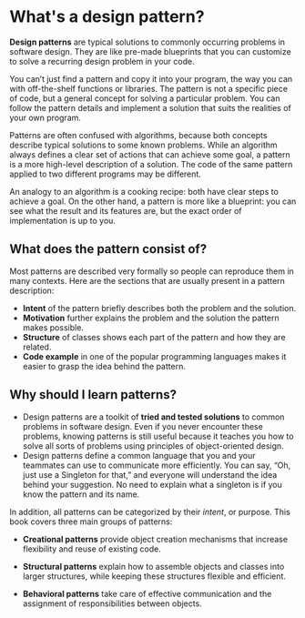# What's a design pattern?
**Design patterns** are typical solutions to commonly occurring problems in software design. They are like pre-made blueprints that you can customize to solve a recurring design problem in your code.
	
You can’t just find a pattern and copy it into your program, the way you can with off-the-shelf functions or libraries. The pattern is not a specific piece of code, but a general concept for solving a particular problem. You can follow the pattern details and implement a solution that suits the realities of your own program.
	
Patterns are often confused with algorithms, because both concepts describe typical solutions to some known problems. While an algorithm always defines a clear set of actions that can achieve some goal, a pattern is a more high-level description of a solution. The code of the same pattern applied to two different programs may be different.
	
An analogy to an algorithm is a cooking recipe: both have clear steps to achieve a goal. On the other hand, a pattern is more like a blueprint: you can see what the result and its features are, but the exact order of implementation is up to you.

## What does the pattern consist of?

Most patterns are described very formally so people can reproduce them in many contexts. Here are the sections that are usually present in a pattern description:

-   **Intent** of the pattern briefly describes both the problem and the solution.
-   **Motivation** further explains the problem and the solution the pattern makes possible.
-   **Structure** of classes shows each part of the pattern and how they are related.
-   **Code example** in one of the popular programming languages makes it easier to grasp the idea behind the pattern.

## Why should I learn patterns?

-   Design patterns are a toolkit of **tried and tested solutions** to common problems in software design. Even if you never encounter these problems, knowing patterns is still useful because it teaches you how to solve all sorts of problems using principles of object-oriented design.
-   Design patterns define a common language that you and your teammates can use to communicate more efficiently. You can say, “Oh, just use a Singleton for that,” and everyone will understand the idea behind your suggestion. No need to explain what a singleton is if you know the pattern and its name.

In addition, all patterns can be categorized by their _intent_, or purpose. This book covers three main groups of patterns:

-   **Creational patterns** provide object creation mechanisms that increase flexibility and reuse of existing code.
    
-   **Structural patterns** explain how to assemble objects and classes into larger structures, while keeping these structures flexible and efficient.
    
-   **Behavioral patterns** take care of effective communication and the assignment of responsibilities between objects.